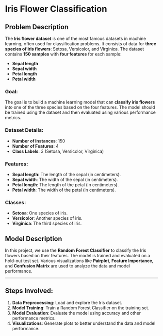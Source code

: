 # Iris Flower Classification

## Problem Description

The **Iris flower dataset** is one of the most famous datasets in machine learning, often used for classification problems. It consists of data for **three species of iris flowers**: Setosa, Versicolor, and Virginica. The dataset contains **150 samples** with **four features** for each sample:

- **Sepal length**
- **Sepal width**
- **Petal length**
- **Petal width**

### Goal:
The goal is to build a machine learning model that can **classify iris flowers** into one of the three species based on the four features. The model should be trained using the dataset and then evaluated using various performance metrics.

### Dataset Details:
- **Number of Instances**: 150
- **Number of Features**: 4
- **Class Labels**: 3 (Setosa, Versicolor, Virginica)

### Features:
- **Sepal length**: The length of the sepal (in centimeters).
- **Sepal width**: The width of the sepal (in centimeters).
- **Petal length**: The length of the petal (in centimeters).
- **Petal width**: The width of the petal (in centimeters).

### Classes:
- **Setosa**: One species of iris.
- **Versicolor**: Another species of iris.
- **Virginica**: The third species of iris.

## Model Description

In this project, we use the **Random Forest Classifier** to classify the Iris flowers based on their features. The model is trained and evaluated on a hold-out test set. Various visualizations like **Pairplot**, **Feature Importance**, and **Confusion Matrix** are used to analyze the data and model performance.

---

## Steps Involved:
1. **Data Preprocessing**: Load and explore the Iris dataset.
2. **Model Training**: Train a Random Forest Classifier on the training set.
3. **Model Evaluation**: Evaluate the model using accuracy and other performance metrics.
4. **Visualizations**: Generate plots to better understand the data and model performance.
